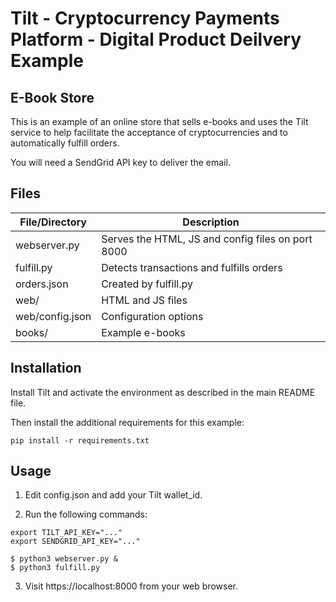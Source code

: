 # Tilt - Cryptocurrency Payments Platform - Digital Product Deilvery Example

## E-Book Store

This is an example of an online store that sells e-books and uses the Tilt service to help facilitate the acceptance of cryptocurrencies and to automatically fulfill orders.

You will need a SendGrid API key to deliver the email.

## Files

| File/Directory | Description |
| -------------- | ----------- |
| webserver.py | Serves the HTML, JS and config files on port 8000 |
| fulfill.py | Detects transactions and fulfills orders |
| orders.json | Created by fulfill.py |
| web/ | HTML and JS files |
| web/config.json | Configuration options |
| books/ | Example e-books |

## Installation

Install Tilt and activate the environment as described in the main README file.

Then install the additional requirements for this example:

```
pip install -r requirements.txt
```

## Usage

1. Edit config.json and add your Tilt wallet\_id.

2. Run the following commands:

```
export TILT_API_KEY="..."
export SENDGRID_API_KEY="..."

$ python3 webserver.py &
$ python3 fulfill.py

```

3. Visit https://localhost:8000 from your web browser.
